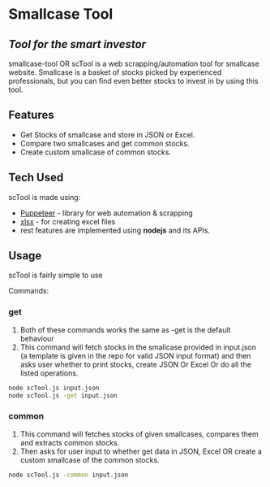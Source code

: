 # Smallcase Tool

## _Tool for the smart investor_

smallcase-tool OR scTool is a web scrapping/automation tool for smallcase website.
Smallcase is a basket of stocks picked by experienced professionals, but you can find even better stocks to invest in by using this tool.

## Features

-   Get Stocks of smallcase and store in JSON or Excel.
-   Compare two smallcases and get common stocks.
-   Create custom smallcase of common stocks.

## Tech Used

scTool is made using:

-   [Puppeteer](https://www.npmjs.com/package/puppeteer) - library for web automation & scrapping
-   [xlsx](https://www.npmjs.com/package/xlsx) - for creating excel files
-   rest features are implemented using **nodejs** and its APIs.

## Usage

scTool is fairly simple to use

Commands:

### get

1. Both of these commands works the same as -get is the default behaviour
2. This command will fetch stocks in the smallcase provided in input.json (a template is given in the repo for valid JSON input format) and then asks user whether to print stocks, create JSON Or Excel Or do all the listed operations.

```sh
node scTool.js input.json
node scTool.js -get input.json
```

### common

1. This command will fetches stocks of given smallcases, compares them and extracts common stocks.
2. Then asks for user input to whether get data in JSON, Excel OR create a custom smallcase of the common stocks.

```sh
node scTool.js -common input.json
```
